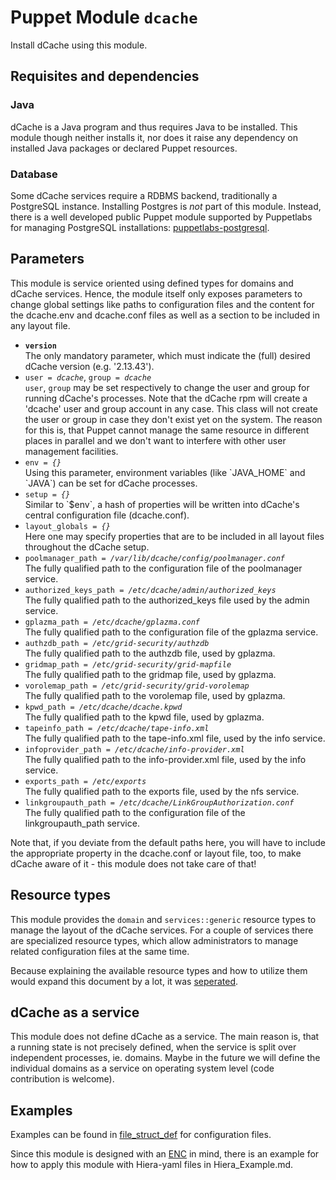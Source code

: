 # Puppet Module `dcache`
Install dCache using this module.

## Requisites and dependencies
### Java
dCache is a Java program and thus requires Java to be installed. This module
though neither installs it, nor does it raise any dependency on installed
Java packages or declared Puppet resources.

### Database
Some dCache services require a RDBMS backend, traditionally a PostgreSQL
instance. Installing Postgres is _not_ part of this module. Instead,
there is a well developed public Puppet module supported by Puppetlabs
for managing PostgreSQL installations: [puppetlabs-postgresql](https://github.com/puppetlabs/puppetlabs-postgresql).

## Parameters
This module is service oriented using defined types for domains and dCache
services. Hence, the module itself only exposes parameters to change global
settings like paths to configuration files and the content for the dcache.env
and dcache.conf files as well as a section to be included in any layout file.
<ul>
  <li><b><code>version</code></b><br />
    The only mandatory parameter, which must indicate the (full) desired
    dCache version (e.g. '2.13.43').
  </li>
  <li><code>user = <i>dcache</i></code>, <code>group = <i>dcache</i></code><br />
    <code>user</code>, <code>group</code> may be set respectively to change
    the user and group for running dCache's processes. Note that the dCache
    rpm will create a 'dcache' user and group account in any case.
    This class will not create the user or group in case they don't exist yet
    on the system. The reason for this is, that Puppet cannot manage the same
    resource in different places in parallel and we don't want to interfere
    with other user management facilities.
  </li>
  <li><code>env = <i>{}</i></code><br />
    Using this parameter, environment variables (like `JAVA_HOME` and `JAVA`)
    can be set for dCache processes.
  </li>
  <li><code>setup = <i>{}</i></code><br />
    Similar to `$env`, a hash of properties will be written into dCache's
    central configuration file (dcache.conf).
  </li>
  <li><code>layout_globals = <i>{}</i></code><br />
    Here one may specify properties that are to be included in all layout
    files throughout the dCache setup.
  </li>
  <li><code>poolmanager_path = <i>/var/lib/dcache/config/poolmanager.conf</i></code><br />
    The fully qualified path to the configuration file of the poolmanager service.
  </li>
  <li><code>authorized_keys_path = <i>/etc/dcache/admin/authorized_keys</i></code><br />
    The fully qualified path to the authorized_keys file used by the admin service.
  </li>
  <li><code>gplazma_path = <i>/etc/dcache/gplazma.conf</i></code><br />
    The fully qualified path to the configuration file of the gplazma service.
  </li>
  <li><code>authzdb_path = <i>/etc/grid-security/authzdb</i></code><br />
    The fully qualified path to the authzdb file, used by gplazma.
  </li>
  <li><code>gridmap_path = <i>/etc/grid-security/grid-mapfile</i></code><br />
    The fully qualified path to the gridmap file, used by gplazma.
  </li>
  <li><code>vorolemap_path = <i>/etc/grid-security/grid-vorolemap</i></code><br />
    The fully qualified path to the vorolemap file, used by gplazma.
  </li>
  <li><code>kpwd_path = <i>/etc/dcache/dcache.kpwd</i></code><br />
    The fully qualified path to the kpwd file, used by gplazma.
  </li>
  <li><code>tapeinfo_path = <i>/etc/dcache/tape-info.xml</i></code><br />
    The fully qualified path to the tape-info.xml file, used by the info service.
  </li>
  <li><code>infoprovider_path = <i>/etc/dcache/info-provider.xml</i></code><br />
    The fully qualified path to the info-provider.xml file, used by the info service.
  </li>
  <li><code>exports_path = <i>/etc/exports</i></code><br />
    The fully qualified path to the exports file, used by the nfs service.
  </li>
  <li><code>linkgroupauth_path = <i>/etc/dcache/LinkGroupAuthorization.conf</i></code><br />
    The fully qualified path to the configuration file of the linkgroupauth_path service.
  </li>
</ul>
Note that, if you deviate from the default paths here, you will have to
include the appropriate property in the dcache.conf or layout file, too, to
make dCache aware of it - this module does not take care of that!

## Resource types
This module provides the `domain` and `services::generic`
resource types to manage the layout of the dCache services. For a couple of
services there are specialized resource types, which allow administrators to
manage related configuration files at the same time.

Because explaining the available resource types and how to utilize them
would expand this document by a lot, it was [seperated](resource_types.md).

## dCache as a service
This module does not define dCache as a service. The main reason is, that
a running state is not precisely defined, when the service is split over
independent processes, ie. domains. Maybe in the future we will define
the individual domains as a service on operating system level (code
contribution is welcome).

## Examples
Examples can be found in [file_struct_def](file_struct_def.md) for configuration files.

Since this module is designed with an
[ENC](https://www.google.de/#q=puppet%20external%20node%20classifier)
in mind, there is an example for how to apply this module with Hiera-yaml files
in Hiera_Example.md.
